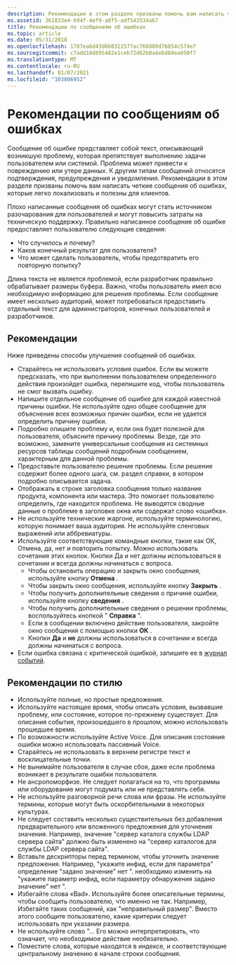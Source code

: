 ```yaml
---
description: Рекомендации в этом разделе призваны помочь вам написать четкие сообщения об ошибках, которые легко локализовать и полезны для клиентов.
ms.assetid: 361833e4-b94f-4ef9-a8f5-adf543534a67
title: Рекомендации по сообщениям об ошибках
ms.topic: article
ms.date: 05/31/2018
ms.openlocfilehash: 1787eabd43d660322577ac766880d76854c574e7
ms.sourcegitcommit: c7add10d695482e1ceb72d62b8a4ebd84ea050f7
ms.translationtype: MT
ms.contentlocale: ru-RU
ms.lasthandoff: 01/07/2021
ms.locfileid: "103806952"
---
```

# <a name="error-message-guidelines"></a>Рекомендации по сообщениям об ошибках

Сообщение об ошибке представляет собой текст, описывающий возникшую проблему, которая препятствует выполнению задачи пользователем или системой. Проблема может привести к повреждению или утере данных. К другим типам сообщений относятся подтверждения, предупреждения и уведомления. Рекомендации в этом разделе призваны помочь вам написать четкие сообщения об ошибках, которые легко локализовать и полезны для клиентов.

Плохо написанные сообщения об ошибках могут стать источником разочарования для пользователей и могут повысить затраты на техническую поддержку. Правильно написанное сообщение об ошибке предоставляет пользователю следующие сведения:

-   Что случилось и почему?
-   Каков конечный результат для пользователя?
-   Что может сделать пользователь, чтобы предотвратить его повторную попытку?

Длина текста не является проблемой, если разработчик правильно обрабатывает размеры буфера. Важно, чтобы пользователь имел всю необходимую информацию для решения проблемы. Если сообщение имеет несколько аудиторий, может потребоваться предоставить отдельный текст для администраторов, конечных пользователей и разработчиков.

## <a name="best-practices"></a>Рекомендации

Ниже приведены способы улучшения сообщений об ошибках.

-   Старайтесь не использовать условия ошибок. Если вы можете предсказать, что при выполнении пользователем определенного действия произойдет ошибка, перепишите код, чтобы пользователь не смог вызвать ошибку.
-   Напишите отдельное сообщение об ошибке для каждой известной причины ошибки. Не используйте одно общее сообщение для объяснения всех возможных причин ошибки, если не удается определить причину ошибки.
-   Подробно опишите проблему и, если она будет полезной для пользователя, объясните причину проблемы. Везде, где это возможно, замените универсальные сообщения из системных ресурсов таблицы сообщений подробным сообщением, характерным для данной проблемы.
-   Предоставьте пользователю решение проблемы. Если решение содержит более одного шага, см. раздел справки, в котором подробно описывается задача.
-   Отображать в строке заголовка сообщения только название продукта, компонента или мастера. Это помогает пользователю определить, где находится проблема. Не выводятся сводные данные о проблеме в заголовке окна или содержат слово «ошибка».
-   Не используйте технические жаргоне, используйте терминологию, которую понимает ваша аудитория. Не используйте сленговых выражений или аббревиатуры.
-   Используйте соответствующие командные кнопки, такие как ОК, Отмена, да, нет и повторить попытку. Можно использовать сочетания этих кнопок. Кнопки Да и нет должны использоваться в сочетании и всегда должны начинаться с вопроса.
    -   Чтобы остановить операцию и закрыть окно сообщения, используйте кнопку **Отмена** .
    -   Чтобы закрыть окно сообщения, используйте кнопку **Закрыть** .
    -   Чтобы получить дополнительные сведения о причине ошибки, используйте кнопку **сведения** .
    -   Чтобы получить дополнительные сведения о решении проблемы, воспользуйтесь кнопкой " **Справка** ".
    -   Если в сообщении включено действие пользователя, закройте окно сообщения с помощью кнопки **ОК** .
    -   Кнопки **Да** и **не** должны использоваться в сочетании и всегда должны начинаться с вопроса.
-   Если ошибка связана с критической ошибкой, запишите ее в [журнал событий](../eventlog/event-logging.md).

## <a name="style-considerations"></a>Рекомендации по стилю

-   Используйте полные, но простые предложения.
-   Используйте настоящее время, чтобы описать условия, вызвавшие проблему, или состояние, которое по-прежнему существует. Для описания события, произошедшего в прошлом, можно использовать прошедшее время.
-   По возможности используйте Active Voice. Для описания состояния ошибки можно использовать пассивный Voice.
-   Старайтесь не использовать в верхнем регистре текст и восклицательные точки.
-   Не вынимайте пользователя в случае сбоя, даже если проблема возникает в результате ошибки пользователя.
-   Не ансропоморфизе. Не следует полагаться на то, что программы или оборудование могут подумать или не представлять себя.
-   Не используйте разговорной речи слова или фразы. Не используйте термины, которые могут быть оскорбительными в некоторых культурах.
-   Не следует составить несколько существительных без добавления предварительного или вложенного предложения для уточнения значения. Например, значение "сервер каталога службы LDAP сервера сайта" должно быть изменено на "сервер каталогов для службы LDAP сервера сайта".
-   Вставьте дескрипторы перед термином, чтобы уточнить значение предложения. Например, "укажите инфид, если для параметра" определение "задано значение" нет ". необходимо изменить на "укажите параметр инфид, если параметру обнаружения задано значение" нет ".
-   Избегайте слова «Bad». Используйте более описательные термины, чтобы сообщить пользователю, что именно не так. Например, Избегайте таких сообщений, как "неправильный размер". Вместо этого сообщите пользователю, какие критерии следует использовать при указании размера.
-   Не используйте слово "... Его можно интерпретировать, что означает, что необходимое действие необязательно.
-   Поместите слова, которые находятся в индексе, и соответствующие центральному значению в начале строки сообщения.

 

 
